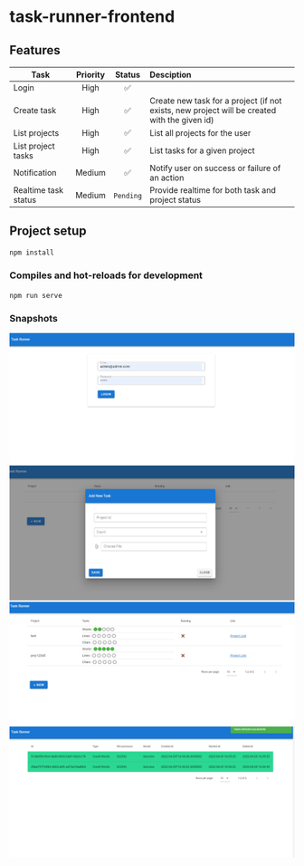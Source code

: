 # task-runner-frontend

## Features

| Task                 | Priority | Status  | Desciption                                                                                   |
|----------------------|:--------:|:-------:|:---------------------------------------------------------------------------------------------|
| Login                |   High   |    ✅    |                                                                                              |
| Create task          |   High   |    ✅    | Create new task for a project (if not exists, new project will be created with the given id) |
| List projects        |   High   |    ✅    | List all projects for the user                                                               |
| List project tasks   |   High   |    ✅    | List tasks for a given project                                                               |
| Notification         |  Medium  |    ✅    | Notify user on success or failure of an action                                               |
| Realtime task status |  Medium  | `Pending` | Provide realtime for both task and project status                                            |

## Project setup

```
npm install
```

### Compiles and hot-reloads for development

```
npm run serve
```

### Snapshots

![Alt text](public/img/snapshots/1.PNG?raw=true "Login")
![Alt text](public/img/snapshots/2.PNG?raw=true "Add Task")
![Alt text](public/img/snapshots/3.PNG?raw=true "Projects List")
![Alt text](public/img/snapshots/4.PNG?raw=true "Tasks List")
